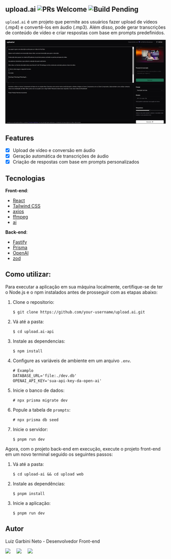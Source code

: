 ## upload.ai ![PRs Welcome](https://img.shields.io/badge/PRs-welcome-brightgreen.svg) ![Build Pending](https://img.shields.io/badge/build-pending-yellow.svg)

`upload.ai` é um projeto que permite aos usuários fazer upload de vídeos (.mp4) e convertê-los em áudio (.mp3). Além disso, pode gerar transcrições de conteúdo de vídeo e criar respostas com base em prompts predefinidos.

![Project Cover](https://raw.githubusercontent.com/LuizGarbini/upload.ai/main/cover.jpeg)

## Features
- [x] Upload de vídeo e conversão em áudio
- [x] Geração automática de transcrições de áudio
- [x] Criação de respostas com base em prompts personalizados

## Tecnologias

**Front-end**: 
- [React](https://reactjs.org/)
- [Tailwind CSS](https://tailwindcss.com/)
- [axios](https://axios-http.com/)
- [ffmpeg](https://ffmpeg.org/)
- [ai](https://www.npmjs.com/package/ai)

**Back-end**: 
- [Fastify](https://fastify.io/)
- [Prisma](https://www.prisma.io/)
- [OpenAI](https://openai.com/)
- [zod](https://github.com/colinhacks/zod)

## Como utilizar:

Para executar a aplicação em sua máquina localmente, certifique-se de ter o Node.js e o npm instalados antes de prosseguir com as etapas abaixo:

1. Clone o repositorio:
   ```shell
   $ git clone https://github.com/your-username/upload.ai.git
   ```

2. Vá até a pasta:

   ```shell
   $ cd upload.ai-api
   ```

3. Instale as dependencias:

   ```shell
   $ npm install
   ```

4. Configure as variáveis de ambiente em um arquivo `.env`.

   ```shell
   # Examplo
   DATABASE_URL='file:./dev.db'
   OPENAI_API_KEY='sua-api-key-da-open-ai'
   ```

5. Inicie o banco de dados:

   ```shell
   # npx prisma migrate dev 
   ```

6. Popule a tabela de `prompts`:

   ```shell
   # npx prisma db seed
   ```

7. Inicie o servidor:

   ```shell
   $ pnpm run dev
   ```

Agora, com o projeto back-end em execução, execute o projeto front-end em um novo terminal seguido os seguintes passos:

1. Vá até a pasta:

   ```shell
   $ cd upload-ai && cd upload web
   ```

2. Instale as dependências:

   ```shell
   $ pnpm install
   ```

3. Inicie a aplicação:

   ```shell
   $ pnpm run dev
   ```

## Autor

Luiz Garbini Neto - Desenvolvedor Front-end

<div style="display: flex;">
  <a href="https://www.linkedin.com/in/luiz-garbini-neto/" target="_blank"><img src="https://img.shields.io/badge/-LinkedIn-%230077B5?style=for-the-badge&logo=linkedin&logoColor=white" style="margin-right: 2vw" target="_blank"></a>
  <a href="mailto:garbasneto@gmail.com" target="_blank"><img src="https://img.shields.io/badge/-Gmail-%23333?style=for-the-badge&logo=gmail&logoColor=white" style="margin-right: 2vw""></a>
  <a href="https://www.instagram.com/luizz3ra/" target="_blank"><img src="https://img.shields.io/badge/-Instagram-%23E4405F?style=for-the-badge&logo=instagram&logoColor=white"></a>
</div>
